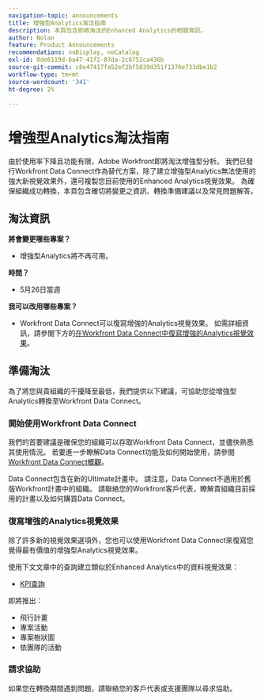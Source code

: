 ```yaml
---
navigation-topic: announcements
title: 增強型Analytics淘汰指南
description: 本頁包含即將淘汰的Enhanced Analytics的相關資訊。
author: Nolan
feature: Product Announcements
recommendations: noDisplay, noCatalog
exl-id: 0de6119d-6a47-41f2-87da-2c6752ca436b
source-git-commit: c8e47417fa52ef2bf5839d351f1376e733dbe1b2
workflow-type: tm+mt
source-wordcount: '341'
ht-degree: 2%

---
```


# 增強型Analytics淘汰指南

由於使用率下降且功能有限，Adobe Workfront即將淘汰增強型分析。 我們已發行Workfront Data Connect作為替代方案，除了建立增強型Analytics無法使用的強大新視覺效果外，還可複製您目前使用的Enhanced Analytics視覺效果。 為確保組織成功轉換，本頁包含確切將變更之資訊、轉換準備建議以及常見問題解答。

## 淘汰資訊

**將會變更哪些專案？**

* 增強型Analytics將不再可用。

**時間？**

* 5月26日當週

**我可以改用哪些專案？**

* Workfront Data Connect可以復寫增強的Analytics視覺效果。 如需詳細資訊，請參閱下方的[在Workfront Data Connect中復寫增強的Analytics視覺效果](#replicate-enhanced-analytics-visualizations-in-workfront-data-connect)。

## 準備淘汰

為了將您與貴組織的干擾降至最低，我們提供以下建議，可協助您從增強型Analytics轉換至Workfront Data Connect。

### 開始使用Workfront Data Connect

我們的首要建議是確保您的組織可以存取Workfront Data Connect，並儘快熟悉其使用情況。 若要進一步瞭解Data Connect功能及如何開始使用，請參閱[Workfront Data Connect概觀](/help/quicksilver/reports-and-dashboards/data-lake/data-lake-overview.md)。

Data Connect包含在新的Ultimate計畫<!--, and can be purchased as an add-on to the new Select and Prime plans-->中。 請注意，Data Connect不適用於舊版Workfront計畫中的組織。 請聯絡您的Workfront客戶代表，瞭解貴組織目前採用的計畫以及如何購買Data Connect。

### 復寫增強的Analytics視覺效果

除了許多新的視覺效果選項外，您也可以使用Workfront Data Connect來復寫您覺得最有價值的增強型Analytics視覺效果。

使用下文文章中的查詢建立類似於Enhanced Analytics中的資料視覺效果：


* [KPI查詢](/help/quicksilver/reports-and-dashboards/data-lake/enhanced-analytics-queries/kpi-queries.md)

即將推出：

* 飛行計畫
* 專案活動
* 專案樹狀圖
* 依團隊的活動
<!--
* [Flight plan queries](/help/quicksilver/reports-and-dashboards/data-lake/enhanced-analytics-queries/flight-plan-queries.md)
* [Project activities queries](/help/quicksilver/reports-and-dashboards/data-lake/enhanced-analytics-queries/project-activity-queries.md)
* [Project treemap queries](/help/quicksilver/reports-and-dashboards/data-lake/enhanced-analytics-queries/project-tree-map-queries.md) 
* [Activity by team queries](/help/quicksilver/reports-and-dashboards/data-lake/enhanced-analytics-queries/team-queries.md)
-->

### 請求協助

如果您在轉換期間遇到問題，請聯絡您的客戶代表或支援團隊以尋求協助。

<!--
## FAQ

+++ Will I be able to continue using Enhanced Analytics after the deprecation?

No, it will be completely removed from the application.
+++

+++ What do I do if my organization is on a legacy Workfront plan but I want to use Data Connect?

Contact your account representative about moving to one of the new Workfront plans.
+++
-->
